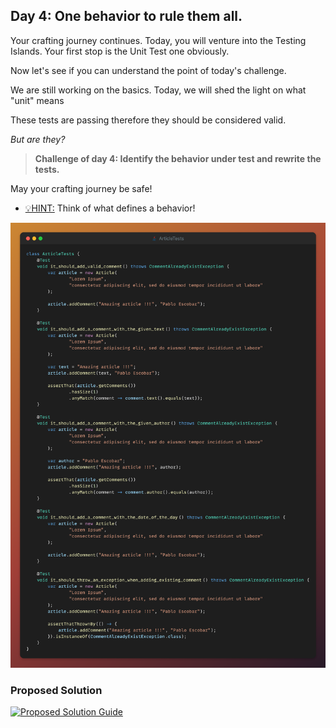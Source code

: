 ## Day 4: One behavior to rule them all.

Your crafting journey continues. Today, you will venture into the Testing Islands.
Your first stop is the Unit Test one obviously.

Now let's see if you can understand the point of today's challenge. 

We are still working on the basics. Today, we will shed the light on what "unit" means

These tests are passing therefore they should be considered valid. 

_But are they?_

>**Challenge of day 4: Identify the behavior under test and rewrite the tests.**

May your crafting journey be safe!

- <u>💡HINT:</u> Think of what defines a behavior!

![snippet of the day](snippet.png)

### Proposed Solution
[![Proposed Solution Guide](../../../img/proposed-solution.png)](../../../solution/day04/docs/step-by-step.md)